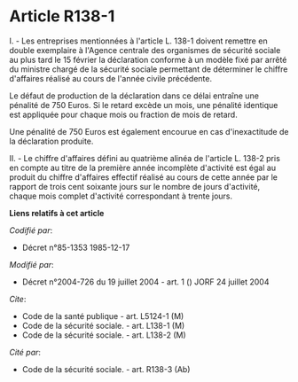 # Article R138-1

I. - Les entreprises mentionnées à l'article L. 138-1 doivent remettre en double exemplaire à l'Agence centrale des
organismes de sécurité sociale au plus tard le 15 février la déclaration conforme à un modèle fixé par arrêté du ministre
chargé de la sécurité sociale permettant de déterminer le chiffre d'affaires réalisé au cours de l'année civile précédente.

Le défaut de production de la déclaration dans ce délai entraîne une pénalité de 750 Euros. Si le retard excède un mois, une
pénalité identique est appliquée pour chaque mois ou fraction de mois de retard.

Une pénalité de 750 Euros est également encourue en cas d'inexactitude de la déclaration produite.

II. - Le chiffre d'affaires défini au quatrième alinéa de l'article L. 138-2 pris en compte au titre de la première année
incomplète d'activité est égal au produit du chiffre d'affaires effectif réalisé au cours de cette année par le rapport de
trois cent soixante jours sur le nombre de jours d'activité, chaque mois complet d'activité correspondant à trente jours.

**Liens relatifs à cet article**

_Codifié par_:

  - Décret n°85-1353 1985-12-17

_Modifié par_:

  - Décret n°2004-726 du 19 juillet 2004 - art. 1 () JORF 24 juillet 2004

_Cite_:

  - Code de la santé publique - art. L5124-1 (M)
  - Code de la sécurité sociale. - art. L138-1 (M)
  - Code de la sécurité sociale. - art. L138-2 (M)

_Cité par_:

  - Code de la sécurité sociale. - art. R138-3 (Ab)

